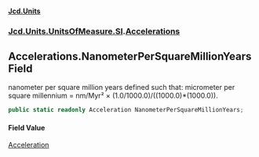 #### [Jcd.Units](index 'index')
### [Jcd.Units.UnitsOfMeasure.SI](Jcd.Units.UnitsOfMeasure.SI 'Jcd.Units.UnitsOfMeasure.SI').[Accelerations](Accelerations 'Jcd.Units.UnitsOfMeasure.SI.Accelerations')

## Accelerations.NanometerPerSquareMillionYears Field

nanometer per square million years defined such that: micrometer per square millennium = nm/Myr² ×
(1.0/1000.0)/((1000.0)*(1000.0)).

```csharp
public static readonly Acceleration NanometerPerSquareMillionYears;
```

#### Field Value
[Acceleration](Acceleration 'Jcd.Units.UnitTypes.Acceleration')